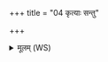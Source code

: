 +++
title = "04 कृत्याः सन्तु"

+++
<details><summary>मूलम् (WS)</summary>

कृत्याः सन्तु कृत्याकृते शपथाः शपथीव्ने । थीब्ने  
प्रत्यक् प्रति प्रहिण्मसि यश्चकार तमृच्छतु ॥ ५ ॥
</details>